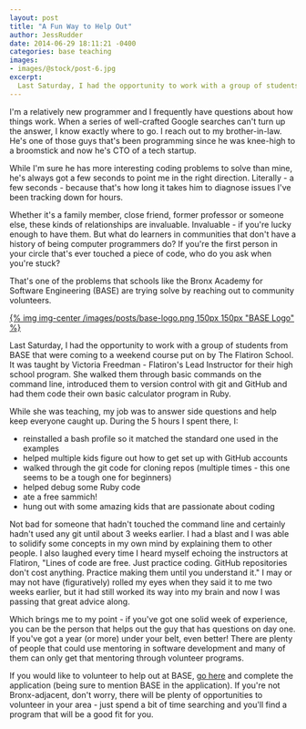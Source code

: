 ```yaml
---
layout: post
title: "A Fun Way to Help Out"
author: JessRudder
date: 2014-06-29 18:11:21 -0400
categories: base teaching
images:
- images/@stock/post-6.jpg
excerpt:
  Last Saturday, I had the opportunity to work with a group of students from BASE that were coming to a weekend course put on by The Flatiron School.  It was taught by Victoria Freedman - Flatiron's Lead Instructor for their high school program.
---
```


I'm a relatively new programmer and I frequently have questions about how things work.  When a series of well-crafted Google searches can't turn up the answer, I know exactly where to go.  I reach out to my brother-in-law.  He's one of those guys that's been programming since he was knee-high to a broomstick and now he's CTO of a tech startup.

While I'm sure he has more interesting coding problems to solve than mine, he's always got a few seconds to point me in the right direction.  Literally - a few seconds - because that's how long it takes him to diagnose issues I've been tracking down for hours.

Whether it's a family member, close friend, former professor or someone else, these kinds of relationships are invaluable.  Invaluable - if you're lucky enough to have them.  But what do learners in communities that don't have a history of being computer programmers do?  If you're the first person in your circle that's ever touched a piece of code, who do you ask when you're stuck?

That's one of the problems that schools like the Bronx Academy for Software Engineering (BASE) are trying solve by reaching out to community volunteers.

[{% img img-center /images/posts/base-logo.png 150px 150px "BASE Logo" %}](http://bronxsoftware.org)

Last Saturday, I had the opportunity to work with a group of students from BASE that were coming to a weekend course put on by The Flatiron School.  It was taught by Victoria Freedman - Flatiron's Lead Instructor for their high school program.   She walked them through basic commands on the command line, introduced them to version control with git and GitHub and had them code their own basic calculator program in Ruby.

While she was teaching, my job was to answer side questions and help keep everyone caught up.  During the 5 hours I spent there, I:

+ reinstalled a bash profile so it matched the standard one used in the examples
+ helped multiple kids figure out how to get set up with GitHub accounts
+ walked through the git code for cloning repos (multiple times - this one seems to be a tough one for beginners)
+ helped debug some Ruby code
+ ate a free sammich!
+ hung out with some amazing kids that are passionate about coding

Not bad for someone that hadn't touched the command line and certainly hadn't used any git until about 3 weeks earlier.  I had a blast and I was able to solidify some concepts in my own mind by explaining them to other people.  I also laughed every time I heard myself echoing the instructors at Flatiron, "Lines of code are free.  Just practice coding.  GitHub repositories don't cost anything.  Practice making them until you understand it."  I may or may not have (figuratively) rolled my eyes when they said it to me two weeks earlier, but it had still worked its way into my brain and now I was passing that great advice along.

Which brings me to my point - if you've got one solid week of experience, you can be the person that helps out the guy that has questions on day one.  If you've got a year (or more) under your belt, even better!  There are plenty of people that could use mentoring in software development and many of them can only get that mentoring through volunteer programs.

If you would like to volunteer to help out at BASE, [go here](http://www.imentor.org/become-a-mentor) and complete the application (being sure to mention BASE in the application).  If you're not Bronx-adjacent, don't worry, there will be plenty of opportunities to volunteer in your area - just spend a bit of time searching and you'll find a program that will be a good fit for you.
